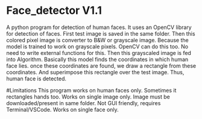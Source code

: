 # Face_detector V1.1
  A python program for detection of human faces. It uses an OpenCV library for detection of faces. First test image is saved in the same folder. Then this colored pixel image is converter to B&W or grayscale image. Because the model is trained to work on grayscale pixels. OpenCV can do this too. No need to write external functions for this. Then this grayscaled image is fed into Algorithm. Basically this model finds the coordinates in which human face lies. once these coordinates are found, we draw a rectangle from these coordinates. And superimpose this rectangle over the test image. Thus, human face is detected.

  
#Limitations
	This program works on human faces only.
	Sometimes it rectangles hands too.
  	Works on single image only.
	Image must be downloaded/present in same folder.
 	Not GUI friendly, requires Terminal/VSCode.
	Works on single face only.
